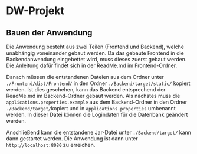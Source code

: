 # DW-Projekt
## Bauen der Anwendung
Die Anwendung besteht aus zwei Teilen (Frontend und Backend), welche unabhängig voneinander gebaut werden. Da das gebaute Frontend in die Backendanwendung eingebettet wird, muss dieses zuerst gebaut werden.
Die Anleitung dafür findet sich in der ReadMe.md im Frontend-Ordner.

Danach müssen die entstandenen Dateien aus dem Ordner unter `./Frontend/dist/Frontend/` in den Ordner `./Backend/target/static/` kopiert werden.
Ist dies geschehen, kann das Backend entsprechend der ReadMe.md im Backend-Ordner gebaut werden. Als nächstes muss die `applications.properties.example` aus dem Backend-Ordner in den Ordner `./Backend/target/`kopiert und in `applications.properties` umbenannt werden.
In dieser Datei können die Logindaten für die Datenbank geändert werden.

Anschließend kann die entstandene Jar-Datei unter `./Backend/target/` kann dann gestartet werden. Die Anwendung ist dann unter `http://localhost:8080` zu erreichen.

